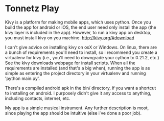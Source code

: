 # Tonnetz Play

Kivy is a platform for making mobile apps, which uses python.  Once you build the app for android or iOS, the end user need only install the app (the kivy layer is included in the app).  However, to run a kivy app on desktop, you must install kivy on you machine.  http://kivy.org/#download

I can't give advice on installing kivy on osX or Windows.  On linux, there are a bunch of requirements you'll need to install, so i recommend you create a virtualenv for kivy (i.e., you'll need to downgrade your cython to 0.21.2, etc.)  See the kivy downloads webpage for install scripts.  When all the requirements are installed (and that's a big when), running the app is as simple as entering the project directory in your virtualenv and running 'python main.py'.

There's a compiled android apk in the bin/ directory, if you want a shortcut to installing on android.  I purposely didn't give it any access to anything, including contacts, internet, etc.

My app is a simple musical instrument.  Any further description is moot, since playing the app should be intuitive (else i've done a poor job).


